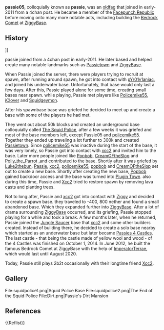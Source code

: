 **passie05**, colloquially known as **passie**, was an [oldfag](https://2b2t.miraheze.org/wiki/oldfag) that joined in early-2011 from a 4chan post. He became a member of the [Facepunch Republic](https://2b2t.miraheze.org/wiki/Facepunch_Republic) before moving onto many more notable acts, including building the [Bedrock Comet](https://2b2t.miraheze.org/wiki/Bedrock_Comet) at [ZiggyBase](https://2b2t.miraheze.org/wiki/ZiggyBase).

## History
]]

passie joined from a 4chan post in early-2011. He later based and helped create many notable landmarks such as [Passietown](https://2b2t.miraheze.org/wiki/Passietown) and [ZiggyBase](https://2b2t.miraheze.org/wiki/ZiggyBase).

When Passie joined the server, there were players trying to recruit at spawn, after running around spawn, he got into contact with [pYr01v1aniac](https://2b2t.miraheze.org/wiki/pYr01v1aniac), and joined his underwater base. Unfortunately, that base would only last a few days. After this, Passie played alone for some time, creating small bases near spawn. while playing, Passie met players like [Policemike55](https://2b2t.miraheze.org/wiki/Policemike55), [iClover](https://2b2t.miraheze.org/wiki/iClover) and [Squidgeymon](https://2b2t.miraheze.org/wiki/Squidgeymon).

After his spawnbase base was griefed he decided to meet up and create a base with some of the players he had met.

They went out about 50k blocks and created an underground base colloquially called [The Squid Police](https://2b2t.miraheze.org/wiki/The_Squid_Police), after a few weeks it was griefed and most of the base members left, except Passie05 and [policemike55](https://2b2t.miraheze.org/wiki/policemike55). Together they ended up traveling a lot further to 300k and created [Passietown](https://2b2t.miraheze.org/wiki/Passietown). Since [policemike55](https://2b2t.miraheze.org/wiki/policemike55) was inactive during the start of the base, it was very lonely, so Passie got into contact with [xcc2](https://2b2t.miraheze.org/wiki/xcc2) and invited him to the base. Later more people joined like [Popbob](https://2b2t.miraheze.org/wiki/Popbob), [CreamOFtheSlop](https://2b2t.miraheze.org/wiki/CreamOFtheSlop) and [Polly_the_Parrot](https://2b2t.miraheze.org/wiki/Polly_the_Parrot) ,and contributed to the base.
Shortly after it was griefed by [Luke2thebun](https://2b2t.miraheze.org/wiki/Luke2thebun), [Passie](https://2b2t.miraheze.org/wiki/Passie), [xcc2](https://2b2t.miraheze.org/wiki/xcc2), [policemike55](https://2b2t.miraheze.org/wiki/policemike55), [popbob](https://2b2t.miraheze.org/wiki/popbob) and [CreamOFtheSlop](https://2b2t.miraheze.org/wiki/CreamOFtheSlop) set out to create a new base. Shortly after creating the new base, [Popbob](https://2b2t.miraheze.org/wiki/Popbob) gained backdoor access and the base was turned into [Plugin Town](https://2b2t.miraheze.org/wiki/Plugin_Town). also during this time, Passie and [Xcc2](https://2b2t.miraheze.org/wiki/Xcc2) tried to restore spawn by removing lava casts and planting trees.

Not to long after, Passie and [xcc2](https://2b2t.miraheze.org/wiki/xcc2) got into contact with [Ziggy](https://2b2t.miraheze.org/wiki/Ziggy) and decided to create a spawn base. they traveled to -400, 800 nether and found a small abandoned base. Which they expanded further into [ZiggyBase](https://2b2t.miraheze.org/wiki/ZiggyBase).
After a lot of drama surrounding [ZiggyBase](https://2b2t.miraheze.org/wiki/ZiggyBase) occurred, and its griefing, Passie stopped playing for a while and took a break. A few months later, when he returned, Passie joined the [Jungle Saucer](https://2b2t.miraheze.org/wiki/Jungle_Saucer) base that [xcc2](https://2b2t.miraheze.org/wiki/xcc2) and some other builders created. Instead of building there, he decided to create a solo base nearby which started as an underwater base but later became [Passies 4 Castles](https://2b2t.miraheze.org/wiki/Passies_4_Castles). The last castle - that being the castle made of yellow wool and wood - of the 4 Castles was finished on October 1, 2014. In June 2012, he built the famous Bedrock Comet at ZiggyBase with the help of [ImperatorTerrae](https://2b2t.miraheze.org/wiki/ImperatorTerrae), which would last until August 2020.

Today, Passie still plays 2b2t occasionally with their longtime friend [Xcc2](https://2b2t.miraheze.org/wiki/Xcc2).

## Gallery
<gallery widths="300" heights="200">
File:squidpolice1.png|Squid Police Base
File:squidpolice2.png|The End of the Squid Police
File:Dirt.png|Passie's Dirt Mansion
</gallery>

## References
{{Reflist}}